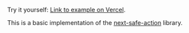 Try it yourself: [Link to example on Vercel](https://next-safe-action.vercel.app/).

This is a basic implementation of the [next-safe-action](packages/next-safe-action) library.